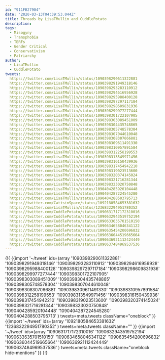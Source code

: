 ```yaml
---
id: "911FB27904"
date: "2020-03-13T04:39:53.044Z"
title: Threads by LisaTMullin and CuddlePotato
description:
tags:
  - Misogyny
  - Transphobia
  - TERFs
  - Gender Critical
  - Conservativism
  - Patriarchy
author:
  - LisaTMullin
  - CuddlePotato
tweets:
  https://twitter.com/LisaTMullin/status/1090398290611322881
  https://twitter.com/LisaTMullin/status/1090398291949318146
  https://twitter.com/LisaTMullin/status/1090398293283110912
  https://twitter.com/LisaTMullin/status/1090398294616956928
  https://twitter.com/LisaTMullin/status/1090398295988400128
  https://twitter.com/LisaTMullin/status/1090398297297117184
  https://twitter.com/LisaTMullin/status/1090398298609831936
  https://twitter.com/LisaTMullin/status/1090398299977277444
  https://twitter.com/LisaTMullin/status/1090398301722107905
  https://twitter.com/LisaTMullin/status/1090398303089451009
  https://twitter.com/LisaTMullin/status/1090398304435748865
  https://twitter.com/LisaTMullin/status/1090398305748578304
  https://twitter.com/LisaTMullin/status/1090398307044610048
  https://twitter.com/LisaTMullin/status/1090398308307066881
  https://twitter.com/LisaTMullin/status/1090398309611491330
  https://twitter.com/LisaTMullin/status/1090398310957891584
  https://twitter.com/LisaTMullin/status/1090398312258199553
  https://twitter.com/LisaTMullin/status/1090398313549971456
  https://twitter.com/LisaTMullin/status/1090398316150439936
  https://twitter.com/LisaTMullin/status/1090398317454942210
  https://twitter.com/LisaTMullin/status/1090398319023513600
  https://twitter.com/LisaTMullin/status/1090398320374145024
  https://twitter.com/LisaTMullin/status/1090398321716281344
  https://twitter.com/LisaTMullin/status/1090398323020750848
  https://twitter.com/LisaTMullin/status/1090404285920104448
  https://twitter.com/LisaTMullin/status/1090404287224545280
  https://twitter.com/LisaTMullin/status/1090404288503795713
  https://twitter.com/CatisinSpace/status/1092180584653381632
  https://twitter.com/LisaTMullin/status/1236832294951780352
  https://twitter.com/CuddlePotato/status/1090631717172310016
  https://twitter.com/CuddlePotato/status/1090632943519752194
  https://twitter.com/CuddlePotato/status/1090633635701510150
  https://twitter.com/CuddlePotato/status/1090634658046341122
  https://twitter.com/CuddlePotato/status/1090635454200696832
  https://twitter.com/CuddlePotato/status/1090636044519665664
  https://twitter.com/CuddlePotato/status/1090636921112424449
  https://twitter.com/CuddlePotato/status/1090637484969537536
---
```

{!{
  {{import '~/tweet' ids=(array
    '1090398290611322881'
    '1090398291949318146'
    '1090398293283110912'
    '1090398294616956928'
    '1090398295988400128'
    '1090398297297117184'
    '1090398298609831936'
    '1090398299977277444'
    '1090398301722107905'
    '1090398303089451009'
    '1090398304435748865'
    '1090398305748578304'
    '1090398307044610048'
    '1090398308307066881'
    '1090398309611491330'
    '1090398310957891584'
    '1090398312258199553'
    '1090398313549971456'
    '1090398316150439936'
    '1090398317454942210'
    '1090398319023513600'
    '1090398320374145024'
    '1090398321716281344'
    '1090398323020750848'
    '1090404285920104448'
    '1090404287224545280'
    '1090404288503795713'
  ) tweets=meta.tweets className="oneblock" }}
  {{import '~/tweet' ids=(array
    '1092180584653381632'
    '1236832294951780352'
  ) tweets=meta.tweets className="" }}
  {{import '~/tweet' ids=(array
    '1090631717172310016'
    '1090632943519752194'
    '1090633635701510150'
    '1090634658046341122'
    '1090635454200696832'
    '1090636044519665664'
    '1090636921112424449'
    '1090637484969537536'
  ) tweets=meta.tweets className="oneblock hide-mentions" }}
}!}

